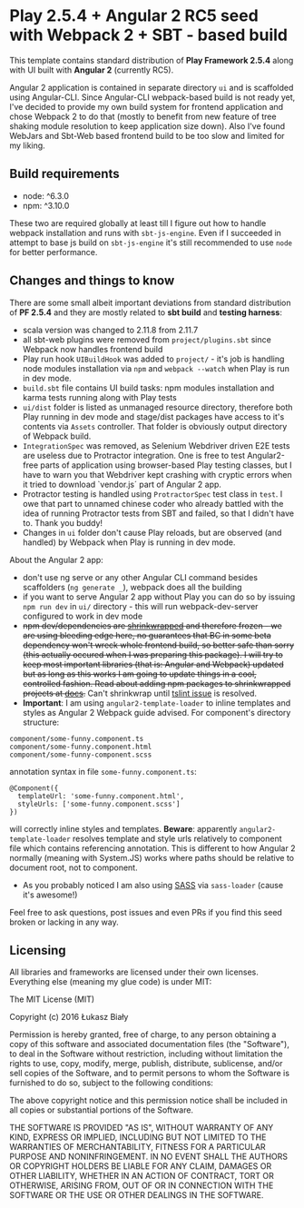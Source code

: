 Play 2.5.4 + Angular 2 RC5 seed with Webpack 2 + SBT - based build
==================================================================

This template contains standard distribution of **Play Framework 2.5.4** along with UI built with **Angular 2** (currently RC5).

Angular 2 application is contained in separate directory `ui` and is scaffolded using Angular-CLI. Since Angular-CLI webpack-based build is not ready yet, I've decided to provide my own build system for frontend application and chose Webpack 2 to do that (mostly to benefit from new feature of tree shaking module resolution to keep application size down). Also I've found WebJars and Sbt-Web based frontend build to be too slow and limited for my liking.

Build requirements
------------------

- node: ^6.3.0
- npm: ^3.10.0

These two are required globally at least till I figure out how to handle webpack installation and runs with `sbt-js-engine`. Even if I succeeded in attempt to base js build on `sbt-js-engine` it's still recommended to use `node` for better performance.

Changes and things to know
--------------------------

There are some small albeit important deviations from standard distribution of **PF 2.5.4** and they are mostly related to **sbt build** and **testing harness**:

- scala version was changed to 2.11.8 from 2.11.7
- all sbt-web plugins were removed from `project/plugins.sbt` since Webpack now handles frontend build
- Play run hook `UIBuildHook` was added to `project/` - it's job is handling node modules installation via `npm` and `webpack --watch` when Play is run in dev mode.
- `build.sbt` file contains UI build tasks: npm modules installation and karma tests running along with Play tests
- `ui/dist` folder is listed as unmanaged resource directory, therefore both Play running in dev mode and stage/dist packages have access to it's contents via `Assets` controller. That folder is obviously output directory of Webpack build.
- `IntegrationSpec` was removed, as Selenium Webdriver driven E2E tests are useless due to Protractor integration. One is free to test Angular2-free parts of application using browser-based Play testing classes, but I have to warn you that Webdriver kept crashing with cryptic errors when it tried to download `vendor.js´ part of Angular 2 app.
- Protractor testing is handled using `ProtractorSpec` test class in `test`. I owe that part to unnamed chinese coder who already battled with the idea of running Protractor tests from SBT and failed, so that I didn't have to. Thank you buddy!
- Changes in `ui` folder don't cause Play reloads, but are observed (and handled) by Webpack when Play is running in dev mode.

About the Angular 2 app:

- don't use ng serve or any other Angular CLI command besides scaffolders (`ng generate _`), webpack does all the building
- if you want to serve Angular 2 app without Play you can do so by issuing `npm run dev` in `ui/` directory - this will run webpack-dev-server configured to work in dev mode
- ~~npm dev/dependencies are [shrinkwrapped](https://docs.npmjs.com/cli/shrinkwrap) and therefore frozen - we are using bleeding edge here, no guarantees that BC in some beta dependency won't wreck whole frontend build, so better safe than sorry (this actually occured when I was preparing this package). I will try to keep most important libraries (that is: Angular and Webpack) updated but as long as this works I am going to update things in a cool, controlled fashion. Read about adding npm packages to shrinkwrapped projects at [docs](https://docs.npmjs.com/cli/shrinkwrap).~~ Can't shrinkwrap until [tslint issue](https://github.com/palantir/tslint/issues/815#issuecomment-239415216) is resolved. 
- **Important**: I am using `angular2-template-loader` to inline templates and styles as Angular 2 Webpack guide advised. For component's directory structure:
```
component/some-funny.component.ts
component/some-funny.component.html
component/some-funny-component.scss
```
annotation syntax in file `some-funny.component.ts`: 
```
@Component({
  templateUrl: 'some-funny.component.html',
  styleUrls: ['some-funny.component.scss']
})
```
will correctly inline styles and templates. **Beware**: apparently `angular2-template-loader` resolves template and style urls relatively to component file which contains referencing annotation. This is different to how Angular 2 normally (meaning with System.JS) works where paths should be relative to document root, not to component.

- As you probably noticed I am also using [SASS](http://sass-lang.com/) via `sass-loader` (cause it's awesome!)

Feel free to ask questions, post issues and even PRs if you find this seed broken or lacking in any way.

Licensing
---------

All libraries and frameworks are licensed under their own licenses. Everything else (meaning my glue code) is under MIT:

The MIT License (MIT)

Copyright (c) 2016 Łukasz Biały

Permission is hereby granted, free of charge, to any person obtaining a copy of this software and associated documentation files (the "Software"), to deal in the Software without restriction, including without limitation the rights to use, copy, modify, merge, publish, distribute, sublicense, and/or sell copies of the Software, and to permit persons to whom the Software is furnished to do so, subject to the following conditions:

The above copyright notice and this permission notice shall be included in all copies or substantial portions of the Software.

THE SOFTWARE IS PROVIDED "AS IS", WITHOUT WARRANTY OF ANY KIND, EXPRESS OR IMPLIED, INCLUDING BUT NOT LIMITED TO THE WARRANTIES OF MERCHANTABILITY, FITNESS FOR A PARTICULAR PURPOSE AND NONINFRINGEMENT. IN NO EVENT SHALL THE AUTHORS OR COPYRIGHT HOLDERS BE LIABLE FOR ANY CLAIM, DAMAGES OR OTHER LIABILITY, WHETHER IN AN ACTION OF CONTRACT, TORT OR OTHERWISE, ARISING FROM, OUT OF OR IN CONNECTION WITH THE SOFTWARE OR THE USE OR OTHER DEALINGS IN THE SOFTWARE.